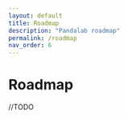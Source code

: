 ```yaml
---
layout: default
title: Roadmap
description: "Pandalab roadmap"
permalink: /roadmap
nav_order: 6
---
```

# Roadmap

//TODO
